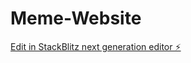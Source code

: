 # Meme-Website

[Edit in StackBlitz next generation editor ⚡️](https://stackblitz.com/~/github.com/OxJeff/Meme-Website)